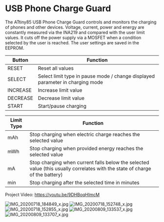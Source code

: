# USB Phone Charge Guard
The ATtiny85 USB Phone Charge Guard controls and monitors the charging of phones and other devices. Voltage, current, power and energy are constantly measured via the INA219 and compared with the user limit values. It cuts off the power supply via a MOSFET when a condition selected by the user is reached. The user settings are saved in the EEPROM.

|Button|Function|
|-|-|
|RESET|Reset all values|
|SELECT|Select limit type in pause mode / change displayed parameter in charging mode|
|INCREASE|Increase limit value|
|DECREASE|Decrease limit value|
|START|Start/pause charging|

|Limit Type|Function|
|-|-|
|mAh|Stop charging when electric charge reaches the selected value|
|mWh|Stop charging when provided energy reaches the selected value|
|mA|Stop charging when current falls below the selected value (this usually correlates with the state of charge of the battery)|
|min|Stop charging after the selected time in minutes|

Project Video: https://youtu.be/9DHBoqHImcM

![IMG_20200718_184849_x.jpg](https://image.easyeda.com/pullimage/bpP2bVaRxFUDLPbcNhybCVts6gUZ4GgktVu9Ewga.jpeg)
![IMG_20200718_152748_x.jpg](https://image.easyeda.com/pullimage/BE2gF9fozvO5gDDAsaNqzVgwoUroLCRWibQ0LX0X.jpeg)
![IMG_20200718_152855_x.jpg](https://image.easyeda.com/pullimage/3QvPnmSNou87xKf8SOlAa34D73HGcBACELj2p5Mx.jpeg)
![IMG_20200809_133537_x.jpg](https://image.easyeda.com/pullimage/0YEAmLdKPrtszY9aEnPv4zmk24tb7GAZ7sZHAN2V.jpeg)
![IMG_20200809_133707_x.jpg](https://image.easyeda.com/pullimage/OI6N07cub8orlffqpyk8URRL2IGkSyPoNi8x6y3q.jpeg)
